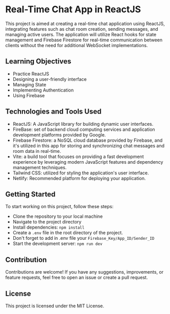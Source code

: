 # Real-Time Chat App in ReactJS

This project is aimed at creating a real-time chat application using ReactJS, integrating features such as chat room creation, sending messages, and managing active users. The application will utilize React hooks for state management and Firebase Firestore for real-time communication between clients without the need for additional WebSocket implementations.

## Learning Objectives
- Practice ReactJS
- Designing a user-friendly interface
- Managing State
- Implementing Authentication
- Using Firebase
## Technologies and Tools Used
- ReactJS: A JavaScript library for building dynamic user interfaces.
- FireBase: set of backend cloud computing services and application development platforms provided by Google.
- Firebase Firestore: a NoSQL cloud database provided by Firebase, and it's utilized in this app for storing and synchronizing chat messages and room data in real-time.
- Vite: a build tool that focuses on providing a fast development experience by leveraging modern JavaScript features and dependency management techniques.
- Tailwind CSS: utilized for styling the application's user interface.
- Netlify: Recommended platform for deploying your application.
## Getting Started
To start working on this project, follow these steps:
- Clone the repository to your local machine
- Navigate to the project directory
- Install dependencies: `npm install`
- Create a `.env` file in the root directory of the project.
- Don't forget to add in .env file your `Firebase_Key/App_ID/Sender_ID`
- Start the development server: `npm run dev`
## Contribution
Contributions are welcome! If you have any suggestions, improvements, or feature requests, feel free to open an issue or create a pull request.
## License
This project is licensed under the MIT License.
